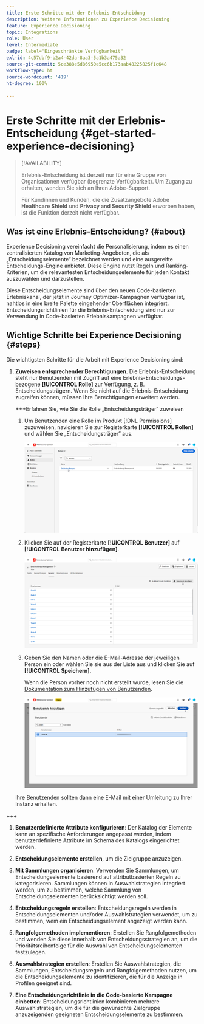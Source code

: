 ```yaml
---
title: Erste Schritte mit der Erlebnis-Entscheidung
description: Weitere Informationen zu Experience Decisioning
feature: Experience Decisioning
topic: Integrations
role: User
level: Intermediate
badge: label="Eingeschränkte Verfügbarkeit"
exl-id: 4c57dbf9-b2a4-42da-8aa3-5a1b3a475a32
source-git-commit: 5ce388e5d86950e5cc6b173aab48225825f1c648
workflow-type: ht
source-wordcount: '419'
ht-degree: 100%

---
```


# Erste Schritte mit der Erlebnis-Entscheidung {#get-started-experience-decisioning}

>[!AVAILABILITY]
>
>Erlebnis-Entscheidung ist derzeit nur für eine Gruppe von Organisationen verfügbar (begrenzte Verfügbarkeit). Um Zugang zu erhalten, wenden Sie sich an Ihren Adobe-Support.
>
>Für Kundinnen und Kunden, die die Zusatzangebote Adobe **Healthcare Shield** und **Privacy and Security Shield** erworben haben, ist die Funktion derzeit nicht verfügbar.

## Was ist eine Erlebnis-Entscheidung? {#about}

Experience Decisioning vereinfacht die Personalisierung, indem es einen zentralisierten Katalog von Marketing-Angeboten, die als „Entscheidungselemente“ bezeichnet werden und eine ausgereifte Entscheidungs-Engine anbietet. Diese Engine nutzt Regeln und Ranking-Kriterien, um die relevantesten Entscheidungselemente für jeden Kontakt auszuwählen und darzustellen.

Diese Entscheidungselemente sind über den neuen Code-basierten Erlebniskanal, der jetzt in Journey Optimizer-Kampagnen verfügbar ist, nahtlos in eine breite Palette eingehender Oberflächen integriert. Entscheidungsrichtlinien für die Erlebnis-Entscheidung sind nur zur Verwendung in Code-basierten Erlebniskampagnen verfügbar.

## Wichtige Schritte bei Experience Decisioning {#steps}

Die wichtigsten Schritte für die Arbeit mit Experience Decisioning sind:

1. **Zuweisen entsprechender Berechtigungen**. Die Erlebnis-Entscheidung steht nur Benutzenden mit Zugriff auf eine Erlebnis-Entscheidungs-bezogene **[!UICONTROL Rolle]** zur Verfügung, z. B. Entscheidungsträgern. Wenn Sie nicht auf die Erlebnis-Entscheidung zugreifen können, müssen Ihre Berechtigungen erweitert werden.

   +++Erfahren Sie, wie Sie die Rolle „Entscheidungsträger“ zuweisen

   1. Um Benutzenden eine Rolle im Produkt [!DNL Permissions] zuzuweisen, navigieren Sie zur Registerkarte **[!UICONTROL Rollen]** und wählen Sie „Entscheidungsträger“ aus.

      ![](assets/decision_permission_1.png)

   1. Klicken Sie auf der Registerkarte **[!UICONTROL Benutzer]** auf **[!UICONTROL Benutzer hinzufügen]**.

      ![](assets/decision_permission_2.png)

   1. Geben Sie den Namen oder die E-Mail-Adresse der jeweiligen Person ein oder wählen Sie sie aus der Liste aus und klicken Sie auf **[!UICONTROL Speichern]**.

      Wenn die Person vorher noch nicht erstellt wurde, lesen Sie die [Dokumentation zum Hinzufügen von Benutzenden](https://experienceleague.adobe.com/de/docs/experience-platform/access-control/ui/users).

      ![](assets/decision_permission_3.png)

   Ihre Benutzenden sollten dann eine E-Mail mit einer Umleitung zu Ihrer Instanz erhalten.

+++

1. **Benutzerdefinierte Attribute konfigurieren**: Der Katalog der Elemente kann an spezifische Anforderungen angepasst werden, indem benutzerdefinierte Attribute im Schema des Katalogs eingerichtet werden.

1. **Entscheidungselemente erstellen**, um die Zielgruppe anzuzeigen.

1. **Mit Sammlungen organisieren**: Verwenden Sie Sammlungen, um Entscheidungselemente basierend auf attributbasierten Regeln zu kategorisieren. Sammlungen können in Auswahlstrategien integriert werden, um zu bestimmen, welche Sammlung von Entscheidungselementen berücksichtigt werden soll.

1. **Entscheidungsregeln erstellen**: Entscheidungsregeln werden in Entscheidungselementen und/oder Auswahlstrategien verwendet, um zu bestimmen, wem ein Entscheidungselement angezeigt werden kann.

1. **Rangfolgemethoden implementieren**: Erstellen Sie Rangfolgemethoden und wenden Sie diese innerhalb von Entscheidungsstrategien an, um die Prioritätsreihenfolge für die Auswahl von Entscheidungselementen festzulegen.

1. **Auswahlstrategien erstellen**: Erstellen Sie Auswahlstrategien, die Sammlungen, Entscheidungsregeln und Rangfolgemethoden nutzen, um die Entscheidungselemente zu identifizieren, die für die Anzeige in Profilen geeignet sind.

1. **Eine Entscheidungsrichtlinie in die Code-basierte Kampagne einbetten**: Entscheidungsrichtlinien kombinieren mehrere Auswahlstrategien, um die für die gewünschte Zielgruppe anzuzeigenden geeigneten Entscheidungselemente zu bestimmen.
